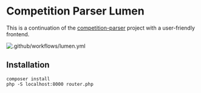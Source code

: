 # Competition Parser Lumen
This is a continuation of the [competition-parser](https://github.com/rubenvanerk/competition-parser) project with a user-friendly frontend.

![.github/workflows/lumen.yml](https://github.com/rubenvanerk/competition-parser-lumen/workflows/.github/workflows/lumen.yml/badge.svg)

## Installation
`composer install`  
`php -S localhost:8000 router.php`
